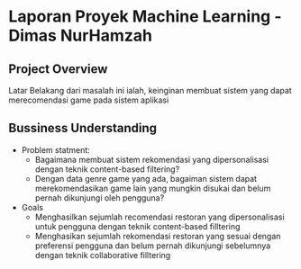 # Laporan Proyek Machine Learning - Dimas NurHamzah
## Project Overview
Latar Belakang dari masalah ini ialah, keinginan membuat sistem yang dapat merecomendasi game pada sistem aplikasi 
## Bussiness Understanding
* Problem statment: 
  * Bagaimana membuat sistem rekomendasi yang dipersonalisasi dengan teknik content-based filtering?
  * Dengan data genre game yang ada, bagaiman sistem dapat merekomendasikan game lain yang mungkin disukai dan belum pernah dikunjungi oleh pengguna?
* Goals
  * Menghasilkan sejumlah recomendasi restoran yang dipersonalisasi untuk pengguna dengan teknik content-based filltering
  * Menghasikan sejumlah rekomendasi restoran yang sesuai dengan preferensi pengguna dan belum pernah dikunjungi sebelumnya dengan teknik collaborative filltering
